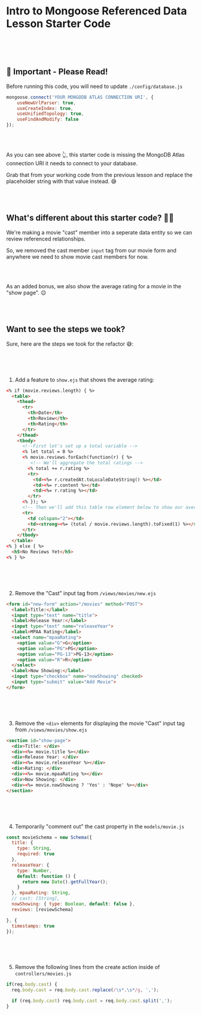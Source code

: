 # Intro to Mongoose Referenced Data Lesson Starter Code

<br>
<br>
<br>

## 🚨 Important - Please Read!

Before running this code, you will need to update `./config/database.js`

```js
mongoose.connect('YOUR MONGODB ATLAS CONNECTION URI', {
    useNewUrlParser: true,
    useCreateIndex: true,
    useUnifiedTopology: true,
    useFindAndModify: false
});
```

<br>
<br>

As you can see above 👆, this starter code is missing the MongoDB Atlas connection URI it needs to connect to your database.

Grab that from your working code from the previous lesson and replace the placeholder string with that value instead. 😅


<br>
<br>

## What's different about this starter code? 🤷‍♀️

We're making a movie "cast" member into a seperate data entity so we can review referenced relationships.

So, we removed the cast member `input` tag from our movie form and anywhere we need to show movie cast members for now.

<br>
<br>

As an added bonus, we also show the average rating for a movie in the "show page". 😉



<br>
<br>

## Want to see the steps we took?

Sure, here are the steps we took for the refactor 😅:

<br>
<br>
<br>


1) Add a feature to `show.ejs` that shows the average rating:

```html
<% if (movie.reviews.length) { %>
  <table>
    <thead>
      <tr>
        <th>Date</th>
        <th>Review</th>
        <th>Rating</th>
      </tr>
    </thead>
    <tbody>
      <!--First let's set up a total variable -->
      <% let total = 0 %>  
      <% movie.reviews.forEach(function(r) { %>
         <!-- We'll aggregate the total ratings -->
        <% total += r.rating %>
        <tr>
          <td><%= r.createdAt.toLocaleDateString() %></td>
          <td><%= r.content %></td>
          <td><%= r.rating %></td>
        </tr>
      <% }); %>
      <!-- Then we'll add this table row element below to show our average rating =) -->
      <tr>
        <td colspan="2"></td>
        <td><strong><%= (total / movie.reviews.length).toFixed(1) %></strong></td>
      </tr>
    </tbody>
  </table>
<% } else { %>
  <h5>No Reviews Yet</h5>
<% } %>
```

<br>
<br>
<br>


2) Remove the "Cast" input tag from `/views/movies/new.ejs`

```html
<form id="new-form" action="/movies" method="POST">
  <label>Title:</label>
  <input type="text" name="title">
  <label>Release Year:</label>
  <input type="text" name="releaseYear">
  <label>MPAA Rating</label>
  <select name="mpaaRating">
    <option value="G">G</option>
    <option value="PG">PG</option>
    <option value="PG-13">PG-13</option>
    <option value="R">R</option>
  </select>
  <label>Now Showing:</label>
  <input type="checkbox" name="nowShowing" checked>
  <input type="submit" value="Add Movie">
</form>
```
<br>
<br>
<br>


3) Remove the `<div>` elements for displaying the movie "Cast" input tag from `/views/movies/show.ejs`

```html
<section id="show-page">
  <div>Title: </div>
  <div><%= movie.title %></div>
  <div>Release Year: </div>
  <div><%= movie.releaseYear %></div>
  <div>Rating: </div>
  <div><%= movie.mpaaRating %></div>
  <div>Now Showing: </div>
  <div><%= movie.nowShowing ? 'Yes' : 'Nope' %></div>
</section>
```

<br>
<br>
<br>


4) Temporarily "comment out" the cast property in the `models/movie.js`

```js
const movieSchema = new Schema({
  title: {
    type: String,
    required: true
  },
  releaseYear: {
    type: Number,
    default: function () {
      return new Date().getFullYear();
    }
  }, mpaaRating: String,
  // cast: [String],
  nowShowing: { type: Boolean, default: false },
  reviews: [reviewSchema]

}, {
  timestamps: true
});
```

<br>
<br>
<br>


5) Remove the following lines from the create action inside of `controllers/movies.js`


```js
if(req.body.cast) {
  req.body.cast = req.body.cast.replace(/\s*,\s*/g, ',');

  if (req.body.cast) req.body.cast = req.body.cast.split(',');
}

```